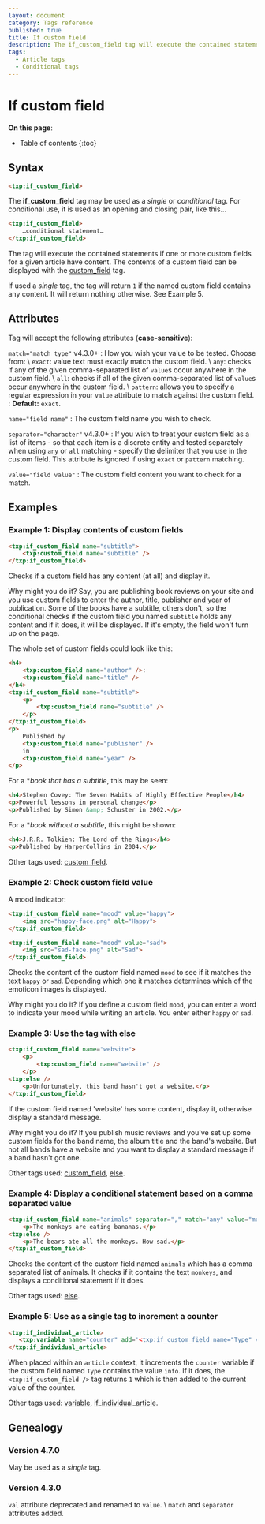 ```yaml
---
layout: document
category: Tags reference
published: true
title: If custom field
description: The if_custom_field tag will execute the contained statements if custom fields for a given article have content.
tags:
  - Article tags
  - Conditional tags
---
```


# If custom field

**On this page**:

* Table of contents
{:toc}

## Syntax

~~~ html
<txp:if_custom_field>
~~~

The **if_custom_field** tag may be used as a *single* or *conditional* tag. For conditional use, it is used as an opening and closing pair, like this…

~~~ html
<txp:if_custom_field>
    …conditional statement…
</txp:if_custom_field>
~~~

The tag will execute the contained statements if one or more custom fields for a given article have content. The contents of a custom field can be displayed with the [custom_field](/tags/custom_field) tag.

If used a *single* tag, the tag will return `1` if the named custom field contains any content. It will return nothing otherwise. See Example 5.

## Attributes

Tag will accept the following attributes (**case-sensitive**):

`match="match type"` <span class="footnote warning">v4.3.0+</span>
: How you wish your value to be tested. Choose from: \\
`exact`: value text must exactly match the custom field. \\
`any`: checks if any of the given comma-separated list of `value`s occur anywhere in the custom field. \\
`all`: checks if all of the given comma-separated list of `value`s occur anywhere in the custom field. \\
`pattern`: allows you to specify a regular expression in your `value` attribute to match against the custom field.
: **Default:** `exact`.

`name="field name"`
: The custom field name you wish to check.

`separator="character"` <span class="footnote warning">v4.3.0+</span>
: If you wish to treat your custom field as a list of items - so that each item is a discrete entity and tested separately when using `any` or `all` matching - specify the delimiter that you use in the custom field. This attribute is ignored if using `exact` or `pattern` matching.

`value="field value"`
: The custom field content you want to check for a match.

## Examples

### Example 1: Display contents of custom fields

~~~ html
<txp:if_custom_field name="subtitle">
    <txp:custom_field name="subtitle" />
</txp:if_custom_field>
~~~

Checks if a custom field has any content (at all) and display it.

Why might you do it? Say, you are publishing book reviews on your site and you use custom fields to enter the author, title, publisher and year of publication. Some of the books have a subtitle, others don't, so the conditional checks if the custom field you named `subtitle` holds any content and if it does, it will be displayed. If it's empty, the field won't turn up on the page.

The whole set of custom fields could look like this:

~~~ html
<h4>
    <txp:custom_field name="author" />:
    <txp:custom_field name="title" />
</h4>
<txp:if_custom_field name="subtitle">
    <p>
        <txp:custom_field name="subtitle" />
    </p>
</txp:if_custom_field>
<p>
    Published by
    <txp:custom_field name="publisher" />
    in
    <txp:custom_field name="year" />
</p>
~~~

For a **book that has a subtitle*, this may be seen:

~~~ html
<h4>Stephen Covey: The Seven Habits of Highly Effective People</h4>
<p>Powerful lessons in personal change</p>
<p>Published by Simon &amp; Schuster in 2002.</p>
~~~

For a **book without a subtitle*, this might be shown:

~~~ html
<h4>J.R.R. Tolkien: The Lord of the Rings</h4>
<p>Published by HarperCollins in 2004.</p>
~~~

Other tags used: [custom_field](/tags/custom_field).

### Example 2: Check custom field value

A mood indicator:

~~~ html
<txp:if_custom_field name="mood" value="happy">
    <img src="happy-face.png" alt="Happy">
</txp:if_custom_field>

<txp:if_custom_field name="mood" value="sad">
    <img src="sad-face.png" alt="Sad">
</txp:if_custom_field>
~~~

Checks the content of the custom field named `mood` to see if it matches the text `happy` or `sad`. Depending which one it matches determines which of the emoticon images is displayed.

Why might you do it? If you define a custom field `mood`, you can enter a word to indicate your mood while writing an article. You enter either `happy` or `sad`.

### Example 3: Use the tag with else

~~~ html
<txp:if_custom_field name="website">
    <p>
        <txp:custom_field name="website" />
    </p>
<txp:else />
    <p>Unfortunately, this band hasn't got a website.</p>
</txp:if_custom_field>
~~~

If the custom field named 'website' has some content, display it, otherwise display a standard message.

Why might you do it? If you publish music reviews and you've set up some custom fields for the band name, the album title and the band's website. But not all bands have a website and you want to display a standard message if a band hasn't got one.

Other tags used: [custom_field](/tags/custom_field), [else](/tags/else).

### Example 4: Display a conditional statement based on a comma separated value

~~~ html
<txp:if_custom_field name="animals" separator="," match="any" value="monkeys">
    <p>The monkeys are eating bananas.</p>
<txp:else />
    <p>The bears ate all the monkeys. How sad.</p>
</txp:if_custom_field>
~~~

Checks the content of the custom field named `animals` which has a comma separated list of animals. It checks if it contains the text `monkeys`, and displays a conditional statement if it does.

Other tags used: [else](/tags/else).

### Example 5: Use as a single tag to increment a counter

~~~ html
<txp:if_individual_article>
   <txp:variable name="counter" add='<txp:if_custom_field name="Type" value="info" />' />
</txp:if_individual_article>
~~~

When placed within an `article` context, it increments the `counter` variable if the custom field named `Type` contains the value `info`. If it does, the `<txp:if_custom_field />` tag returns `1` which is then added to the current value of the counter.

Other tags used: [variable](/tags/variable), [if_individual_article](/tags/if_individual_article).

## Genealogy

### Version 4.7.0

May be used as a *single* tag.

### Version 4.3.0

`val` attribute deprecated and renamed to `value`. \\
`match` and `separator` attributes added.
